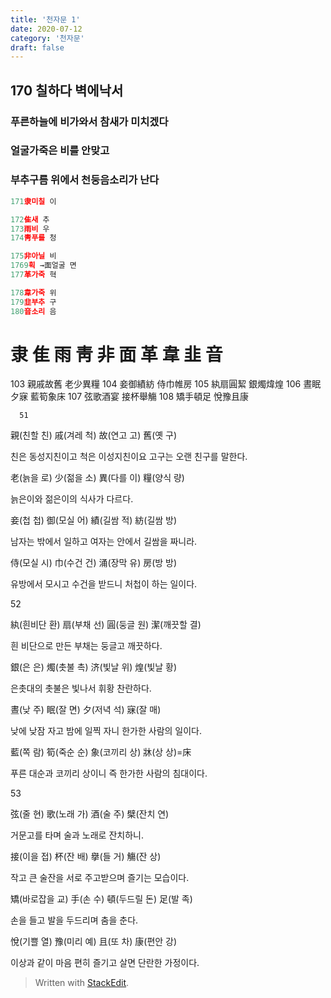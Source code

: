 ```yaml
---
title: '천자문 1'
date: 2020-07-12
category: '천자문'
draft: false
---
```

## 170 칠하다 벽에낙서

 
### 푸른하늘에 비가와서 참새가 미치겠다
### 얼굴가죽은 비를 안맞고
### 부추구름 위에서 천둥음소리가 난다

```js
171隶미칠 이

172隹새 추
173雨비 우
174靑푸를 청

175非아닐 비
1769획 →面얼굴 면
177革가죽 혁

178韋가죽 위
179韭부추 구
180音소리 음

```
# 隶 隹 雨 靑 非 面 革 韋 韭 音


103 親戚故舊 老少異糧 104 妾御績紡 侍巾帷房
105 紈扇圓絜 銀燭煒煌 106 晝眠夕寐 藍筍象床 
107 弦歌酒宴 接杯舉觴 108 矯手頓足 悅豫且康   
      
      51

親(친할 친) 戚(겨레 척) 故(연고 고) 舊(옛 구)

친은 동성지친이고 척은 이성지친이요 고구는 오랜 친구를 말한다.

老(늙을 로) 少(젊을 소) 異(다를 이) 糧(양식 량)

늙은이와 젊은이의 식사가 다르다.

妾(첩 첩) 御(모실 어) 績(길쌈 적) 紡(길쌈 방)

남자는 밖에서 일하고 여자는 안에서 길쌈을 짜니라.

侍(모실 시) 巾(수건 건) 涌(장막 유) 房(방 방)

유방에서 모시고 수건을 받드니 처첩이 하는 일이다.

52

紈(흰비단 환) 扇(부채 선) 圓(둥글 원) 潔(깨끗할 결)

흰 비단으로 만든 부채는 둥글고 깨끗하다.

銀(은 은) 燭(촛불 촉) 济(빛날 위) 煌(빛날 황)

은촛대의 촛불은 빛나서 휘황 찬란하다.

晝(낮 주) 眠(잘 면) 夕(저녁 석) 寐(잘 매)

낮에 낮잠 자고 밤에 일찍 자니 한가한 사람의 일이다.

藍(쪽 람) 筍(죽순 순) 象(코끼리 상) 牀(상 상)=床

푸른 대순과 코끼리 상이니 즉 한가한 사람의 침대이다.

53

弦(줄 현) 歌(노래 가) 酒(술 주) 檗(잔치 연)

거문고를 타며 술과 노래로 잔치하니.

接(이을 접) 杯(잔 배) 擧(들 거) 觴(잔 상)

작고 큰 술잔을 서로 주고받으며 즐기는 모습이다.

矯(바로잡을 교) 手(손 수) 頓(두드릴 돈) 足(발 족)

손을 들고 발을 두드리며 춤을 춘다.

悅(기쁠 열) 豫(미리 예) 且(또 차) 康(편안 강)

이상과  같이  마음  편히  즐기고  살면  단란한  가정이다.
> Written with [StackEdit](https://stackedit.io/).
<!--stackedit_data:
eyJoaXN0b3J5IjpbLTE3MDQwMTE1NzgsMTk4NjYxNDg4NiwtMT
U4NDE5MDE2MiwxNTM4NTYyMTIyLDY3NDE0MDEyNywyMTEzMzk5
OTcyLDE3MzgzNDI3NDIsNDEwNjI4ODg3LC0xNDMxMDE0MzAsMj
ExNjQ1OTMxMSwtMTQxMTkwMDUwNl19
-->